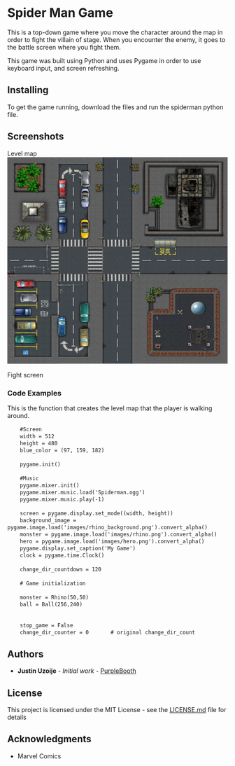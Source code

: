 # Spider Man Game

This is a top-down game where you move the character around the map in order to fight
the villain of stage. When you encounter the enemy, it goes to the battle screen where you
fight them.

This game was built using Python and uses Pygame in order to use keyboard input, and screen refreshing.

## Installing

To get the game running, download the files and run the spiderman python file.

## Screenshots

Level map
![Level Map](https://github.com/justinuzoije/spiderman-game/blob/master/images/rhino_background.png)

Fight screen
<!-- ![Fight Screen](https://github.com/justinuzoije/spiderman-game/blob/master/images/fight_screen_readme.png) -->

### Code Examples

This is the function that creates the level map that the player is walking around.


```
    #Screen
    width = 512
    height = 480
    blue_color = (97, 159, 182)

    pygame.init()

    #Music
    pygame.mixer.init()
    pygame.mixer.music.load('Spiderman.ogg')
    pygame.mixer.music.play(-1)

    screen = pygame.display.set_mode((width, height))
    background_image = pygame.image.load('images/rhino_background.png').convert_alpha()
    monster = pygame.image.load('images/rhino.png').convert_alpha()
    hero = pygame.image.load('images/hero.png').convert_alpha()
    pygame.display.set_caption('My Game')
    clock = pygame.time.Clock()

    change_dir_countdown = 120

    # Game initialization

    monster = Rhino(50,50)
    ball = Ball(256,240)


    stop_game = False
    change_dir_counter = 0       # original change_dir_count

```


## Authors

* **Justin Uzoije** - *Initial work* - [PurpleBooth](https://github.com/justinuzoije)

## License

This project is licensed under the MIT License - see the [LICENSE.md](LICENSE.md) file for details

## Acknowledgments

* Marvel Comics
